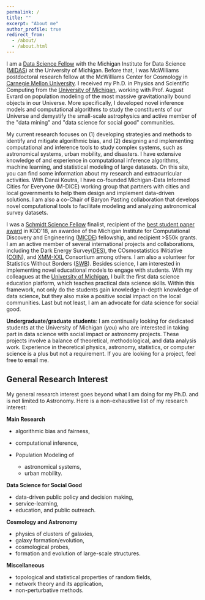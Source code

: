 ```yaml
---
permalink: /
title: ""
excerpt: "About me"
author_profile: true
redirect_from: 
  - /about/
  - /about.html
---
```


I am a [Data Science Fellow](https://midas.umich.edu/fellows/) with the
Michigan Institute for Data Science ([MIDAS](https://midas.umich.edu/)) at the University of Michigan. Before that, I was McWilliams postdoctoral research fellow at the McWilliams Center for Cosmology in [Carnegie Mellon University](https://www.cmu.edu/). I received my Ph.D. in Physics and Scientific Computing from the [University of Michigan](https://www.umich.edu/), working with Prof. August Evrard on population modeling of the most massive gravitationally bound objects in our Universe. More specifically, I developed novel inference models and computational algorithms to study the constituents of our Universe and demystify the small-scale astrophysics and active member of the "data mining" and "data science for social good" communities.


My current research focuses on (1) developing strategies and methods to identify and mitigate algorithmic bias, and (2) designing and implementing computational and inference tools to study complex systems, such as astronomical systems, urban mobility, and disasters. I have extensive knowledge of and experience in computational inference algorithms, machine learning, and statistical modeling of large datasets. On this site, you can find some information about my research and extracurricular activities. With Danai Koutra, I have co-founded Michigan-Data Informed Cities for Everyone (M-DICE) working group that partners with cities and local governments to help them design and implement data-driven solutions. I am also a co-Chair of Baryon Pasting collaboration that develops novel computational tools to facilitate modeling and analyzing astronomical survey datasets.

I was a [Schmidt Science Fellow](https://schmidtsciencefellows.org/) finalist, recipient of the [best student paper award](https://medium.com/syncedreview/kdd-2018-announces-best-paper-other-awards-4835ab8475a4) in KDD'18, an awardee of the Michigan Institute for Computational Discovery and Engineering ([MICDE](https://micde.umich.edu/about/)) fellowship, and recipient >$50k grants. I am an active member of several international projects and collaborations, including the Dark Energy Survey([DES](https://www.darkenergysurvey.org/)), the COsmostatistics INitiative ([COIN](https://cosmostatistics-initiative.org/)), and [XMM-XXL](http://irfu.cea.fr/xxl) Consortium among others. I am also a volunteer for Statistics Without Borders ([SWB](https://swb.wildapricot.org/)). Besides science, I am interested in implementing novel educational models to engage with students. With my colleagues at the [University of Michigan](https://www.umich.edu/), I built the first data science education platform, which teaches practical data science skills. Within this framework, not only do the students gain knowledge in-depth knowledge of data science, but they also make a positive social impact on the local communities. Last but not least, I am an advocate for data science for social good. 


**Undergraduate/graduate students**: I am continually looking for dedicated students at the University of Michigan (*you*) who are interested in taking part in data science with social impact or astronomy projects. These projects involve a balance of theoretical, methodological, and data analysis work. Experience in theoretical physics, astronomy, statistics, or computer science is a plus but not a requirement. If you are looking for a project, feel free to email me.


General Research Interest
------
My general research interest goes beyond what I am doing for my Ph.D. and is not limited to Astronomy. Here is a non-exhaustive list of my research interest:


**Main Research**

- algorithmic bias and fairness,
- computational inference,
- Population Modeling of

  - astronomical systems,
  - urban mobility.
  

**Data Science for Social Good**

- data-driven public policy and decision making,
- service-learning,
- education, and public outreach.


**Cosmology and Astronomy**

- physics of clusters of galaxies, 
- galaxy formation/evolution, 
- cosmological probes,
- formation and evolution of large-scale structures.


**Miscellaneous** 

- topological and statistical properties of random fields,
- network theory and its application,
- non-perturbative methods.


